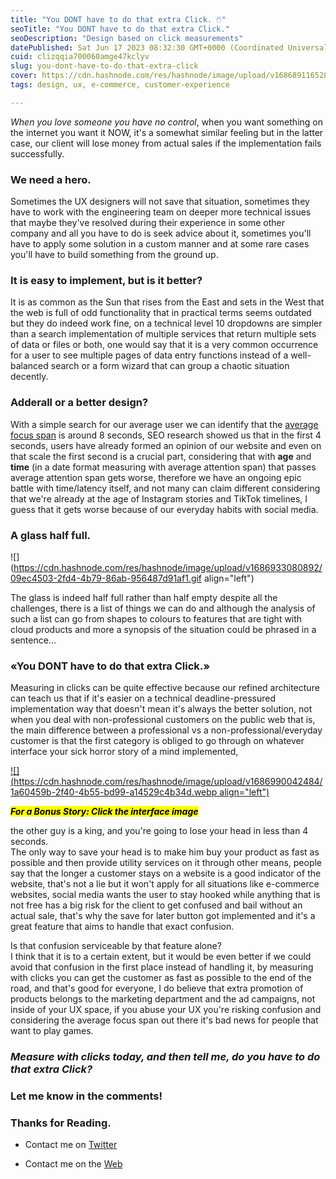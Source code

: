 ```yaml
---
title: "You DONT have to do that extra Click. 🖱️"
seoTitle: "You DONT have to do that extra Click."
seoDescription: "Design based on click measurements"
datePublished: Sat Jun 17 2023 08:32:30 GMT+0000 (Coordinated Universal Time)
cuid: clizqqia700060amge47kclyv
slug: you-dont-have-to-do-that-extra-click
cover: https://cdn.hashnode.com/res/hashnode/image/upload/v1686891165285/70f18b2a-7b8f-408f-babb-7ee1c0ee5afd.jpeg
tags: design, ux, e-commerce, customer-experience

---
```


*When you love someone you have no control*, when you want something on the internet you want it NOW, it's a somewhat similar feeling but in the latter case, our client will lose money from actual sales if the implementation fails successfully.

### **We need a hero.**

Sometimes the UX designers will not save that situation, sometimes they have to work with the engineering team on deeper more technical issues that maybe they've resolved during their experience in some other company and all you have to do is seek advice about it, sometimes you'll have to apply some solution in a custom manner and at some rare cases you'll have to build something from the ground up.

### **It is easy to implement, but is it better?**

It is as common as the Sun that rises from the East and sets in the West that the web is full of odd functionality that in practical terms seems outdated but they do indeed work fine, on a technical level 10 dropdowns are simpler than a search implementation of multiple services that return multiple sets of data or files or both, one would say that it is a very common occurrence for a user to see multiple pages of data entry functions instead of a well-balanced search or a form wizard that can group a chaotic situation decently.

### **Adderall or a better design?**

With a simple search for our average user we can identify that the [average focus span](https://www.supportivecareaba.com/statistics/average-attention-span) is around 8 seconds, SEO research showed us that in the first 4 seconds, users have already formed an opinion of our website and even on that scale the first second is a crucial part, considering that with **age** and **time** (in a date format measuring with average attention span) that passes average attention span gets worse, therefore we have an ongoing epic battle with time/latency itself, and not many can claim different considering that we're already at the age of Instagram stories and TikTok timelines, I guess that it gets worse because of our everyday habits with social media.

### **A glass half full.**

![](https://cdn.hashnode.com/res/hashnode/image/upload/v1686933080892/09ec4503-2fd4-4b79-86ab-956487d91af1.gif align="left")

The glass is indeed half full rather than half empty despite all the challenges, there is a list of things we can do and although the analysis of such a list can go from shapes to colours to features that are tight with cloud products and more a synopsis of the situation could be phrased in a sentence...

### **«You DONT have to do that extra Click.»**

Measuring in clicks can be quite effective because our refined architecture can teach us that if it's easier on a technical deadline-pressured implementation way that doesn't mean it's always the better solution, not when you deal with non-professional customers on the public web that is, the main difference between a professional vs a non-professional/everyday customer is that the first category is obliged to go through on whatever interface your sick horror story of a mind implemented,

[![](https://cdn.hashnode.com/res/hashnode/image/upload/v1686990042484/1a60459b-2f40-4b55-bd99-a14529c4b34d.webp align="left")](https://www.businessinsider.com/citigroup-accidental-wire-transfer-payment-design-interface-oracle-flexcube-2021-2)

***<mark>For a Bonus Story: Click the interface image</mark>***

the other guy is a king, and you're going to lose your head in less than 4 seconds.  
The only way to save your head is to make him buy your product as fast as possible and then provide utility services on it through other means, people say that the longer a customer stays on a website is a good indicator of the website, that's not a lie but it won't apply for all situations like e-commerce websites, social media wants the user to stay hooked while anything that is not free has a big risk for the client to get confused and bail without an actual sale, that's why the save for later button got implemented and it's a great feature that aims to handle that exact confusion.

Is that confusion serviceable by that feature alone?  
I think that it is to a certain extent, but it would be even better if we could avoid that confusion in the first place instead of handling it, by measuring with clicks you can get the customer as fast as possible to the end of the road, and that's good for everyone, I do believe that extra promotion of products belongs to the marketing department and the ad campaigns, not inside of your UX space, if you abuse your UX you're risking confusion and considering the average focus span out there it's bad news for people that want to play games.

### *Measure with clicks today, and then tell me, do you have to do that extra Click?*

### Let me know in the comments!

### Thanks for Reading.

* Contact me on [Twitter](https://twitter.com/ChasanisNickos)
    
* Contact me on the [Web](https://linktr.ee/nickchasanis)